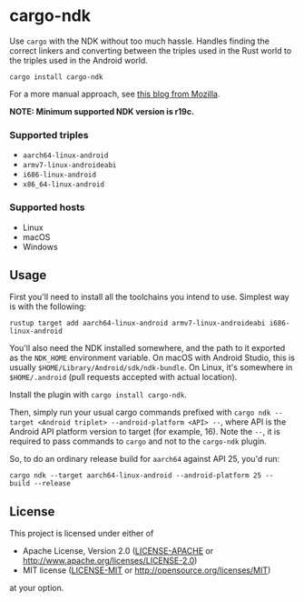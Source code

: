 # cargo-ndk

Use `cargo` with the NDK without too much hassle. Handles finding the correct linkers and converting between
the triples used in the Rust world to the triples used in the Android world.

```
cargo install cargo-ndk
```

For a more manual approach, see [this blog from Mozilla](https://mozilla.github.io/firefox-browser-architecture/experiments/2017-09-21-rust-on-android.html).

**NOTE: Minimum supported NDK version is r19c.**

### Supported triples

- `aarch64-linux-android`
- `armv7-linux-androideabi`
- `i686-linux-android`
- `x86_64-linux-android`

### Supported hosts

- Linux
- macOS
- Windows

## Usage

First you'll need to install all the toolchains you intend to use. Simplest way is with the following:

```
rustup target add aarch64-linux-android armv7-linux-androideabi i686-linux-android
```

You'll also need the NDK installed somewhere, and the path to it exported as the `NDK_HOME` environment variable. On macOS with Android Studio, this is usually `$HOME/Library/Android/sdk/ndk-bundle`. On Linux, it's somewhere in `$HOME/.android` (pull requests accepted with actual location).

Install the plugin with `cargo install cargo-ndk`.

Then, simply run your usual cargo commands prefixed with `cargo ndk --target <Android triplet> --android-platform <API> --`, where
API is the Android API platform version to target (for example, 16). Note the `--`, it is required to pass commands to `cargo` and not to the `cargo-ndk` plugin.

So, to do an ordinary release build for `aarch64` against API 25, you'd run:

```
cargo ndk --target aarch64-linux-android --android-platform 25 -- build --release 
```

## License

This project is licensed under either of

 * Apache License, Version 2.0 ([LICENSE-APACHE](LICENSE-APACHE) or http://www.apache.org/licenses/LICENSE-2.0)
 * MIT license ([LICENSE-MIT](LICENSE-MIT) or http://opensource.org/licenses/MIT)

at your option.
